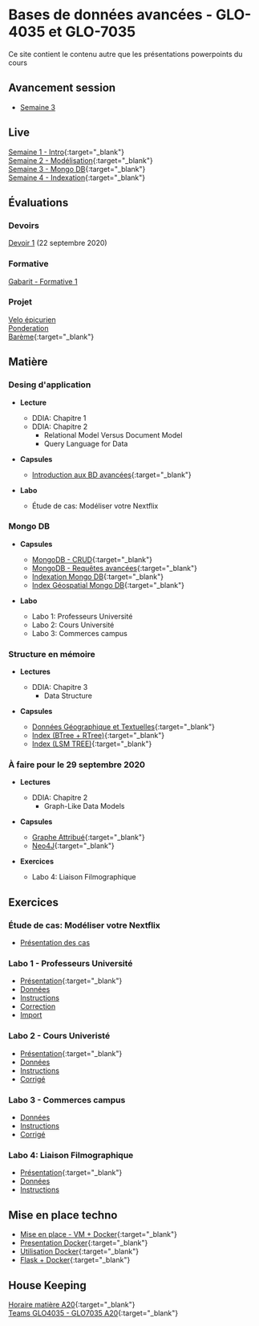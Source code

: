 # Bases de données avancées - GLO-4035 et GLO-7035
Ce site contient le contenu autre que les présentations powerpoints du cours

## Avancement session
* [Semaine 3](avancement/semaine-03.pdf)

## Live
[Semaine 1 - Intro](https://youtu.be/8pFhlYkSSQk){:target="_blank"}  
[Semaine 2 - Modélisation](https://youtu.be/38N_fREJuHk){:target="_blank"}    
[Semaine 3 - Mongo DB](https://youtu.be/e-YVmrsOjDY){:target="_blank"}    
[Semaine 4 - Indexation](https://youtu.be/lkb9lPresyM){:target="_blank"}    


## Évaluations 
### Devoirs
[Devoir 1](devoir/devoir_1/devoir1.js) (22 septembre 2020)
### Formative
[Gabarit - Formative 1](evaluation/formative.md)
### Projet
[Velo épicurien](evaluation/projet_ingenierie.md)  
[Ponderation](evaluation/ponderation.md)  
[Barème](https://docs.google.com/spreadsheets/d/18qU0XgY-uqfECFpx90qccWpm86i5AqQGzhfpBZtuarw/edit?usp=sharing){:target="_blank"}  

## Matière

### Desing d'application
* **Lecture**
  * DDIA: Chapitre 1 
  * DDIA: Chapitre 2
    * Relational Model Versus Document Model
    * Query Language for Data
* **Capsules**
  * [Introduction aux BD avancées](https://youtu.be/7lwjnHQb0TQ){:target="_blank"}  

* **Labo**
  * Étude de cas: Modéliser votre Nextflix

### Mongo DB
* **Capsules** 
  * [MongoDB - CRUD](https://www.youtube.com/watch?v=7Q9DW_-8GnY){:target="_blank"}  
  * [MongoDB - Requêtes avancées](https://www.youtube.com/watch?v=iKDONxl1yZo){:target="_blank"}   
  * [Indexation Mongo DB](https://youtu.be/qehNybvz3lQ){:target="_blank"}    
  * [Index Géospatial Mongo DB](https://youtu.be/ageuBJ7w6t0){:target="_blank"}  

* **Labo**  
  * Labo 1: Professeurs Université
  * Labo 2: Cours Université
  * Labo 3: Commerces campus

### Structure en mémoire
* **Lectures**
  * DDIA: Chapitre 3
    * Data Structure

* **Capsules**
  * [Données Géographique et Textuelles](https://youtu.be/ySk6abWu_BA){:target="_blank"}  
  * [Index (BTree + RTree)](https://youtu.be/Ym-cDh6pEjQ){:target="_blank"}  
  * [Index (LSM TREE)](https://youtu.be/0OWWE6UyIg8){:target="_blank"}  

### À faire pour le 29 septembre 2020
* **Lectures**
  * DDIA: Chapitre 2
    * Graph-Like Data Models

* **Capsules**
  * [Graphe Attribué](https://youtu.be/gk1O3WNc6io){:target="_blank"}  
  * [Neo4J](https://youtu.be/Z-WOzomxQeI){:target="_blank"}  

* **Exercices**
  * Labo 4: Liaison Filmographique

## Exercices

### Étude de cas: Modéliser votre Nextflix
  * [Présentation des cas](https://youtu.be/yyWzsjuJvdk)


### Labo 1 - Professeurs Université
* [Présentation](https://youtu.be/7FiYAWaPPGc){:target="_blank"}  
* [Données](labo/labo_1/bd_ulaval.json)  
* [Instructions](labo/labo_1/instructions.js)  
* [Correction](labo/labo_1/correction.js)  
* [Import](labo/labo_1/import_script.js)  

### Labo 2 - Cours Univeristé
* [Présentation](https://youtu.be/HkIB3csR2AU){:target="_blank"}  
* [Données](labo/labo_2/bd_ulaval_cours.json)  
* [Instructions](labo/labo_2/instructions.js)  
* [Corrigé](labo/labo_2/correction.js)

### Labo 3 - Commerces campus
* [Données](labo/labo_3/donnees.json)
* [Instructions](labo/labo_3/instructions.js)
* [Corrigé](labo/labo_3/correction.js)

### Labo 4: Liaison Filmographique
* [Présentation](https://youtu.be/86z2_T_yk7w){:target="_blank"}  
* [Données](labo/labo_4/donnees_film.txt)
* [Instructions](labo/labo_4/instructions.txt)



## Mise en place techno
* [Mise en place - VM + Docker](https://youtu.be/RFxvC6cd7eI){:target="_blank"}  
* [Presentation Docker](https://youtu.be/iexpQnSj1X4){:target="_blank"}  
* [Utilisation Docker](https://www.youtube.com/watch?v=gogW8UEzQuE){:target="_blank"}  
* [Flask + Docker](https://youtu.be/CzpxPsAaItQ){:target="_blank"}  

## House Keeping
[Horaire matière A20](/avancement/horaire.md){:target="_blank"}    
[Teams GLO4035 - GLO7035 A20](https://teams.microsoft.com/l/team/19%3a4a2a1eece87e41c0ba2cec9995d571d9%40thread.tacv2/conversations?groupId=f8b677e5-52e9-4a99-843a-3f500ba30577&tenantId=56778bd5-6a3f-4bd3-a265-93163e4d5bfe){:target="_blank"}  
